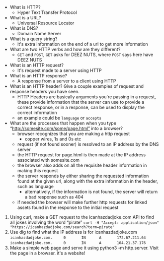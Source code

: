 
* What is HTTP?
    * Hyper Text Transfer Protocol
* What is a URL?
    * Universal Resource Locator
* What is DNS?
    * Domain Name Server
* What is a query string?
    * it's extra information on the end of a url to get more information
* What are two HTTP verbs and how are they different?
    * `GET` and `POST`, `GET` asks for DEEZ NUTS, where `POST` says here have DEEZ NUTS
* What is an HTTP request?
    * It's  request made to a server using HTTP
* What is an HTTP response?
    * A response from a server to a client using HTTP
* What is an HTTP header? Give a couple examples of request and response headers you have seen.
    * HTTP Headers are basically arguments you're passing in a request, these provide information that the server can use to provide a correct response, or in a response, can be used to display the correct information
    * an example could be `language` or `accepts`
* What are the processes that happen when you type “http://somesite.com/some/page.html” into a browser?
    * browser recognizes that you are making a http request
        * copper wires, 1s and 0s etc
    * request (if not found sooner) is resolved to an IP address by the DNS server
    * the HTTP request for page.html is then made at the IP address associated with somesite.com
    * the browser also adds on all the requisite header information in making this request
    * the server responds by either sharing the requested information found at the given url, along with the extra information in the header, such as language
        * alternatively, if the information is not found, the server will return a bad response such as 404
    * if needed the browser will make further http requests for linked assets found in the response to the initial request


1. Using curl, make a GET request to the icanhazdadjoke.com API to find all jokes involving the word “pirate”
        `curl -H "Accept: application/json" "https://icanhazdadjoke.com/search?term=pirate"`
2. Use dig to find what the IP address is for icanhazdadjoke.com
        `icanhazdadjoke.com.     0       IN      A       172.67.211.64`
        `icanhazdadjoke.com.     0       IN      A       104.21.37.176`
3. Make a simple web page and serve it using python3 -m http.server. Visit the page in a browser.
        it's a website!




